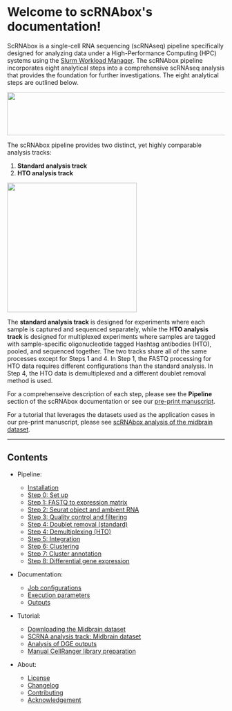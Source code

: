 # Welcome to scRNAbox's documentation!
ScRNAbox is a single-cell RNA sequencing (scRNAseq) pipeline specifically designed for analyzing data under a High-Performance Computing (HPC) systems using the [Slurm Workload Manager](https://slurm.schedmd.com/). The scRNAbox pipeline incorporates eight analytical steps into a comprehensive scRNAseq analysis that provides the foundation for further investigations. The eight analytical steps are outlined below. 

 <p align="center">
 <img src="https://github.com/neurobioinfo/scrnabox/assets/110110777/3221e078-68d4-4fde-8a75-9d36691c1cf5" width="550" height="100">
 </p>

The scRNAbox pipeline provides two distinct, yet highly comparable analysis tracks:

1. **Standard analysis track**
2. **HTO analysis track**

<img src="https://github.com/neurobioinfo/scrnabox/assets/110110777/3a6df83e-e104-45d2-9b04-fe246642c6a8" height="300"> 

The **standard analysis track** is designed for experiments where each sample is captured and sequenced separately, while the **HTO analysis track** is designed for multiplexed experiments where samples are tagged with sample-specific oligonucleotide tagged Hashtag antibodies (HTO), pooled, and sequenced together. The two tracks share all of the same processes except for Steps 1 and 4. In Step 1, the FASTQ processing for HTO data requires different configurations than the standard analysis. In Step 4, the HTO data is demultiplexed and a different doublet removal method is used. 

For a comprehenseive description of each step, please see the **Pipeline** section of the scRNAbox documentation or see our [pre-print manuscript](). <br/>

For a tutorial that leverages the datasets used as the application cases in our pre-print manuscript, please see [scRNAbox analysis of the midbrain dataset](Dataset1.md).

 - - - -

## Contents
- Pipeline:
    - [Installation](installation.md)
    - [Step 0: Set up](Step0.md)
    - [Step 1: FASTQ to expression matrix](Step1.md)
    - [Step 2: Seurat object and ambient RNA](Step2.md)
    - [Step 3: Quality control and filtering](Step3.md)
    - [Step 4: Doublet removal (standard)](Step4.md)
    - [Step 4: Demultiplexing (HTO)](Step4HTO.md)
    - [Step 5: Integration](Step5.md)
    - [Step 6: Clustering](Step6.md)
    - [Step 7: Cluster annotation](Step7.md)
    - [Step 8: Differential gene expression](Step8.md)
- Documentation:    
    - [Job configurations](config.md)
    - [Execution parameters](reference.md) 
    - [Outputs](outputs.md) 
- Tutorial:
    - [Downloading the Midbrain dataset](midbrain_download.md)
    - [SCRNA analysis track: Midbrain dataset](Dataset1.md)
    - [Analysis of DGE outputs](DEG.md)
    - [Manual CellRanger library preparation](library_prep.md)      
           
- About:
    - [License](LICENSE.md)
    - [Changelog](changelog.md)
    - [Contributing](contributing.md)
    - [Acknowledgement](Acknowledgement.md)